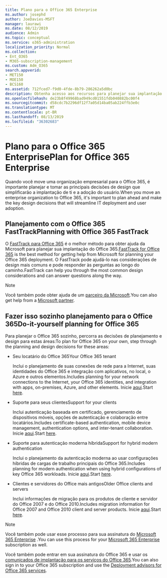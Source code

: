 ```yaml
---
title: Plano para o Office 365 Enterprise
ms.author: josephd
author: JoeDavies-MSFT
manager: laurawi
ms.date: 08/12/2019
audience: Admin
ms.topic: conceptual
ms.service: o365-administration
localization_priority: Normal
ms.collection:
- Ent_O365
- M365-subscription-management
ms.custom: Adm_O365
search.appverid:
- MET150
- MOE150
- BCS160
ms.assetid: 712fced7-f9d0-4fde-8b79-286262a5d0bc
description: Obtenha acesso aos recursos para planejar sua implantação corporativa do Office 365.
ms.openlocfilehash: de23b8f49968bad949cd01551fdb040882bc00f4
ms.sourcegitcommit: d58cdc7b2296df12f7a05d14ba05ab224ffb3e0c
ms.translationtype: MT
ms.contentlocale: pt-BR
ms.lasthandoff: 08/13/2019
ms.locfileid: "36302683"
---
```

# <a name="plan-for-office-365-enterprise"></a><span data-ttu-id="5c8db-103">Plano para o Office 365 Enterprise</span><span class="sxs-lookup"><span data-stu-id="5c8db-103">Plan for Office 365 Enterprise</span></span>

<span data-ttu-id="5c8db-104">Quando você move uma organização empresarial para o Office 365, é importante planejar e tomar as principais decisões de design que simplificarão a implantação de ti e a adoção do usuário.</span><span class="sxs-lookup"><span data-stu-id="5c8db-104">When you move an enterprise organization to Office 365, it's important to plan ahead and make the key design decisions that will streamline IT deployment and user adoption.</span></span> 

## <a name="planning-with-office-365-fasttrack"></a><span data-ttu-id="5c8db-105">Planejamento com o Office 365 FastTrack</span><span class="sxs-lookup"><span data-stu-id="5c8db-105">Planning with Office 365 FastTrack</span></span>

<span data-ttu-id="5c8db-106">O [FastTrack para Office 365](https://docs.microsoft.com/fasttrack/O365-fasttrack-benefit-for-office-365) é o melhor método para obter ajuda da Microsoft para planejar sua implantação do Office 365.</span><span class="sxs-lookup"><span data-stu-id="5c8db-106">[FastTrack for Office 365](https://docs.microsoft.com/fasttrack/O365-fasttrack-benefit-for-office-365) is the best method for getting help from Microsoft for planning your Office 365 deployment.</span></span> <span data-ttu-id="5c8db-107">O FastTrack pode ajudá-lo nas considerações de design mais comuns e pode responder às perguntas ao longo do caminho.</span><span class="sxs-lookup"><span data-stu-id="5c8db-107">FastTrack can help you through the most common design considerations and can answer questions along the way.</span></span> 

>[!Note]
><span data-ttu-id="5c8db-108">Você também pode obter ajuda de um [parceiro da Microsoft](https://www.microsoft.com/solution-providers/home).</span><span class="sxs-lookup"><span data-stu-id="5c8db-108">You can also get help from a [Microsoft partner](https://www.microsoft.com/solution-providers/home).</span></span>
>

## <a name="do-it-yourself-planning-for-office-365"></a><span data-ttu-id="5c8db-109">Fazer isso sozinho planejamento para o Office 365</span><span class="sxs-lookup"><span data-stu-id="5c8db-109">Do-it-yourself planning for Office 365</span></span>

<span data-ttu-id="5c8db-110">Para planejar o Office 365 sozinho, percorra as decisões de planejamento e design para estas áreas:</span><span class="sxs-lookup"><span data-stu-id="5c8db-110">To plan for Office 365 on your own, step through the planning and design decisions for these areas:</span></span>

- <span data-ttu-id="5c8db-111">Seu locatário do Office 365</span><span class="sxs-lookup"><span data-stu-id="5c8db-111">Your Office 365 tenant</span></span>

  <span data-ttu-id="5c8db-112">Inclui o planejamento de suas conexões de rede para a Internet, suas identidades do Office 365 e integração com aplicativos, no local, o Azure e outros elementos.</span><span class="sxs-lookup"><span data-stu-id="5c8db-112">Includes planning for your network connections to the Internet, your Office 365 identities, and integration with apps, on-premises, Azure, and other elements.</span></span> <span data-ttu-id="5c8db-113">Inicie [aqui](subscriptions-licenses-accounts-and-tenants-for-microsoft-cloud-offerings.md).</span><span class="sxs-lookup"><span data-stu-id="5c8db-113">Start [here](subscriptions-licenses-accounts-and-tenants-for-microsoft-cloud-offerings.md).</span></span>

- <span data-ttu-id="5c8db-114">Suporte para seus clientes</span><span class="sxs-lookup"><span data-stu-id="5c8db-114">Support for your clients</span></span>

  <span data-ttu-id="5c8db-115">Inclui autenticação baseada em certificado, gerenciamento de dispositivos móveis, opções de autenticação e colaboração entre locatários.</span><span class="sxs-lookup"><span data-stu-id="5c8db-115">Includes certificate-based authentication, mobile device management, authentication options, and inter-tenant collaboration.</span></span> <span data-ttu-id="5c8db-116">Inicie [aqui](office-365-client-support-certificate-based-authentication.md).</span><span class="sxs-lookup"><span data-stu-id="5c8db-116">Start [here](office-365-client-support-certificate-based-authentication.md).</span></span>

- <span data-ttu-id="5c8db-117">Suporte para autenticação moderna híbrida</span><span class="sxs-lookup"><span data-stu-id="5c8db-117">Support for hybrid modern authentication</span></span>

  <span data-ttu-id="5c8db-118">Inclui o planejamento da autenticação moderna ao usar configurações híbridas de cargas de trabalho principais do Office 365.</span><span class="sxs-lookup"><span data-stu-id="5c8db-118">Includes planning for modern authentication when using hybrid configurations of key Office 365 workloads.</span></span> <span data-ttu-id="5c8db-119">Inicie [aqui](hybrid-modern-auth-overview.md).</span><span class="sxs-lookup"><span data-stu-id="5c8db-119">Start [here](hybrid-modern-auth-overview.md).</span></span>

- <span data-ttu-id="5c8db-120">Clientes e servidores do Office mais antigos</span><span class="sxs-lookup"><span data-stu-id="5c8db-120">Older Office clients and servers</span></span>

  <span data-ttu-id="5c8db-121">Inclui informações de migração para os produtos de cliente e servidor do Office 2007 e do Office 2010.</span><span class="sxs-lookup"><span data-stu-id="5c8db-121">Includes migration information for Office 2007 and Office 2010 client and server products.</span></span> <span data-ttu-id="5c8db-122">Inicie [aqui](plan-upgrade-previous-versions-office.md).</span><span class="sxs-lookup"><span data-stu-id="5c8db-122">Start [here](plan-upgrade-previous-versions-office.md).</span></span>

>[!Note]
><span data-ttu-id="5c8db-123">Você também pode usar esse processo para sua assinatura do [Microsoft 365 Enterprise](https://docs.microsoft.com/microsoft-365/enterprise/microsoft-365-overview) .</span><span class="sxs-lookup"><span data-stu-id="5c8db-123">You can use this process for your [Microsoft 365 Enterprise](https://docs.microsoft.com/microsoft-365/enterprise/microsoft-365-overview) subscription as well.</span></span>
>

<span data-ttu-id="5c8db-124">Você também pode entrar em sua assinatura do Office 365 e usar os [comunicados de implantação para os serviços do Office 365](deployment-advisors-for-office-365.md).</span><span class="sxs-lookup"><span data-stu-id="5c8db-124">You can also sign in to your Office 365 subscription and use the [Deployment advisors for Office 365 services](deployment-advisors-for-office-365.md).</span></span>



<!--

This checklist will help your organization as you plan and prepare for a migration to Office 365. The phases and steps in the checklist are aligned with the guidance provided by the [Onboarding Center](https://go.microsoft.com/fwlink/?LinkId=517115). Feel free to adapt this checklist to your organization's needs.

Most organizations don't need to do anything to prepare for Office 365. It's an application on the web and people are able to use it as soon as they have an account. Other organizations have more locations, security practices, or other requirements that create the need for more planning. For enterprise-level organizations, follow the checklist items below to get started with Office 365.
  
If you want help getting Office 365 set up, [FastTrack](https://fasttrack.microsoft.com/office) is the easiest way to deploy Office 365, you can also sign in and use the [Deployment advisors for Office 365 services](deployment-advisors-for-office-365.md).
  
|**Choose one or more to get started:**||
|:-----|:-----|
| [System requirements for Office](https://products.office.com/office-system-requirements) |- Microsoft Office Professional, Office 365, Office 365 ProPlus, and each Office application for Windows, Mac, iOS, and Android all have specific system requirements. Ensure your hardware and software meet the minimum system requirements.|
|**Most** customers connect their on-premises directory to Office 365. Get a head start on directory preparation by [installing and running IdFix on your network](https://www.microsoft.com/download/details.aspx?id=36832). <br> Use the [AAD Connect advisor](https://aka.ms/aadconnectpwsync) and the [Azure AD Premium set up guide](https://aka.ms/aadpguidance) to get customized set up guidance. <br> |- Automated checks against your directory to [validate people's accounts will properly synchronize](https://support.office.com/article/Prepare-to-provision-users-through-directory-synchronization-to-Office-365-01920974-9e6f-4331-a370-13aea4e82b3e). <br> - Recommends changes to directory objects and offers to automate the changes for you. <br> - [More details on using the IdFix tool](prepare-directory-attributes-for-synch-with-idfix.md). |
|**Read** our [network performance guidance](https://aka.ms/tune) and use our tools to ensure you have the connectivity and performance configuration necessary to provide people with the best experience.  <br> | - Ensure you can connect to Office 365, if you filter or scan outbound traffic, you'll want to understand what [managing Office 365 endpoints](https://support.office.com/article/Managing-Office-365-endpoints-99cab9d4-ef59-4207-9f2b-3728eb46bf9a) means for your organization.  <br>  - [Model and test your network capacity](https://support.office.com/article/Network-and-migration-planning-for-Office-365-f5ee6c33-bcd7-4b0b-b0f8-dc1d9fb8d132) or move to an [Azure ExpressRoute for Office 365](https://support.office.com/article/Azure-ExpressRoute-for-Office-365-6d2534a2-c19c-4a99-be5e-33a0cee5d3bd) circuit for a more predictable experience.   |
|**Use** our [planning checklist](https://support.office.com/article/Deployment-planning-checklist-for-Office-365-5fa4f6ef-35ad-4840-91c1-4834df3df5a0) as a starting place for building your own deployment plan.  <br> | - In-depth overview of possible areas you'll need to plan for with links to reference or how-to information to help you plan. |
|**Use** the [Exchange Server Large Item Script](https://gallery.technet.microsoft.com/Exchange-Server-Large-Item-b9546cc6) to find mail items that may be too large to migrate.  <br> | - Uses Exchange Web Services to impersonate, access, scan the mailbox for file sizes you specify, and dumps the results in a CSV file. Read the [detailed instructions on how to use the script](https://blogs.technet.com/b/mikehall/archive/2013/06/27/large-mail-item-script.aspx). |
|**Take** advantage of [Microsoft deployment experts](https://go.microsoft.com/fwlink/?LinkId=517115) who can help you from planning to helping everyone start using the new services and applications.  <br> Use the [Deployment wizards for Office 365 services](https://support.office.com/article/Deployment-wizards-for-Office-365-services-165f46e8-3533-4d76-be57-97f81ebd40f2) to get customized set up guidance.  <br> | - The Onboarding center works directly with customers and with partner organizations. Give them a call today. |
|**Use** the [templates and resources in the Office 365 success center](https://www.microsoft.com/fasttrack/resources) to share your deployment and onboarding plans with the people in your organization.  <br> | - Communication with everyone before, during, and after the transition to Office 365 is critical.  <br> - Use our templates, guides, and handouts to improve your communications. |
|**Read** the article [Office 365 Network Connectivity Principles](https://aka.ms/o365networkingprinciples) to understand the connectivity principles for securely managing Office 365 traffic and getting the best possible performance.  <br> | - This article will help you understand the most recent guidance for securely optimizing Office 365 network connectivity. |
   
Want more resources to help you integrate Office 365 with your broader cloud strategy? Here are the [Microsoft cloud IT architecture resources](https://docs.microsoft.com/en-us/office365/enterprise/microsoft-cloud-it-architecture-resources).
  
## Want to talk with support?

We're here to help, [contact support](https://support.office.com/article/32a17ca7-6fa0-4870-8a8d-e25ba4ccfd4b) for business products.


--> 